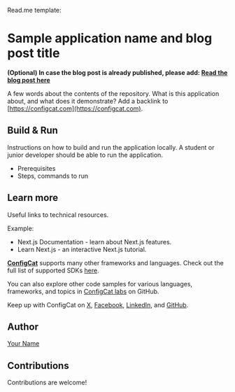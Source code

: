 Read.me template:

# Sample application name and blog post title

**(Optional) In case the blog post is already published, please add: [Read the blog post here](https://configcat.com/blog/)**

A few words about the contents of the repository. What is this application about, and what does it demonstrate? Add a backlink to [https://configcat.com](https://configcat.com).

## Build & Run

Instructions on how to build and run the application locally. A student or junior developer should be able to run the application.

- Prerequisites
- Steps, commands to run

## Learn more

Useful links to technical resources.

Example:

- Next.js Documentation - learn about Next.js features.
- Learn Next.js - an interactive Next.js tutorial.

[**ConfigCat**](https://configcat.com) supports many other frameworks and languages. Check out the full list of supported SDKs [here](https://configcat.com/docs/sdk-reference/overview/).

You can also explore other code samples for various languages, frameworks, and topics in [ConfigCat labs](https://github.com/configcat-labs) on GitHub.

Keep up with ConfigCat on [X](https://x.com/configcat), [Facebook](https://www.facebook.com/configcat), [LinkedIn](https://www.linkedin.com/company/configcat/), and [GitHub](https://github.com/configcat).

## Author

[Your Name](https://github.com/your_name)

## Contributions

Contributions are welcome!
